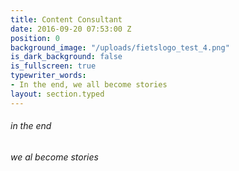 ```yaml
---
title: Content Consultant
date: 2016-09-20 07:53:00 Z
position: 0
background_image: "/uploads/fietslogo_test_4.png"
is_dark_background: false
is_fullscreen: true
typewriter_words:
- In the end, we all become stories
layout: section.typed
---
```


###### <span id="typed">in the end</span>
###### <span id="typed">we al become stories</span>